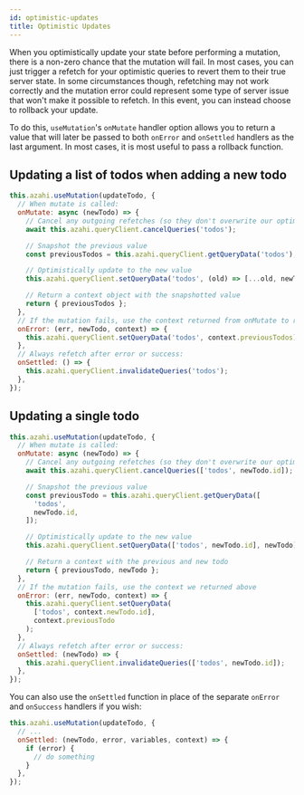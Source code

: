 ```yaml
---
id: optimistic-updates
title: Optimistic Updates
---
```


When you optimistically update your state before performing a mutation, there is a non-zero chance that the mutation will fail. In most cases, you can just trigger a refetch for your optimistic queries to revert them to their true server state. In some circumstances though, refetching may not work correctly and the mutation error could represent some type of server issue that won't make it possible to refetch. In this event, you can instead choose to rollback your update.

To do this, `useMutation`'s `onMutate` handler option allows you to return a value that will later be passed to both `onError` and `onSettled` handlers as the last argument. In most cases, it is most useful to pass a rollback function.

## Updating a list of todos when adding a new todo

```js
this.azahi.useMutation(updateTodo, {
  // When mutate is called:
  onMutate: async (newTodo) => {
    // Cancel any outgoing refetches (so they don't overwrite our optimistic update)
    await this.azahi.queryClient.cancelQueries('todos');

    // Snapshot the previous value
    const previousTodos = this.azahi.queryClient.getQueryData('todos');

    // Optimistically update to the new value
    this.azahi.queryClient.setQueryData('todos', (old) => [...old, newTodo]);

    // Return a context object with the snapshotted value
    return { previousTodos };
  },
  // If the mutation fails, use the context returned from onMutate to roll back
  onError: (err, newTodo, context) => {
    this.azahi.queryClient.setQueryData('todos', context.previousTodos);
  },
  // Always refetch after error or success:
  onSettled: () => {
    this.azahi.queryClient.invalidateQueries('todos');
  },
});
```

## Updating a single todo

```js
this.azahi.useMutation(updateTodo, {
  // When mutate is called:
  onMutate: async (newTodo) => {
    // Cancel any outgoing refetches (so they don't overwrite our optimistic update)
    await this.azahi.queryClient.cancelQueries(['todos', newTodo.id]);

    // Snapshot the previous value
    const previousTodo = this.azahi.queryClient.getQueryData([
      'todos',
      newTodo.id,
    ]);

    // Optimistically update to the new value
    this.azahi.queryClient.setQueryData(['todos', newTodo.id], newTodo);

    // Return a context with the previous and new todo
    return { previousTodo, newTodo };
  },
  // If the mutation fails, use the context we returned above
  onError: (err, newTodo, context) => {
    this.azahi.queryClient.setQueryData(
      ['todos', context.newTodo.id],
      context.previousTodo
    );
  },
  // Always refetch after error or success:
  onSettled: (newTodo) => {
    this.azahi.queryClient.invalidateQueries(['todos', newTodo.id]);
  },
});
```

You can also use the `onSettled` function in place of the separate `onError` and `onSuccess` handlers if you wish:

```js
this.azahi.useMutation(updateTodo, {
  // ...
  onSettled: (newTodo, error, variables, context) => {
    if (error) {
      // do something
    }
  },
});
```
